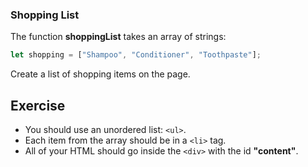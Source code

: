 ### Shopping List

The function **shoppingList** takes an array of strings:

```js
let shopping = ["Shampoo", "Conditioner", "Toothpaste"];
```

Create a list of shopping items on the page.

## Exercise

- You should use an unordered list: `<ul>`.
- Each item from the array should be in a `<li>` tag.
- All of your HTML should go inside the `<div>` with the id **"content"**.
